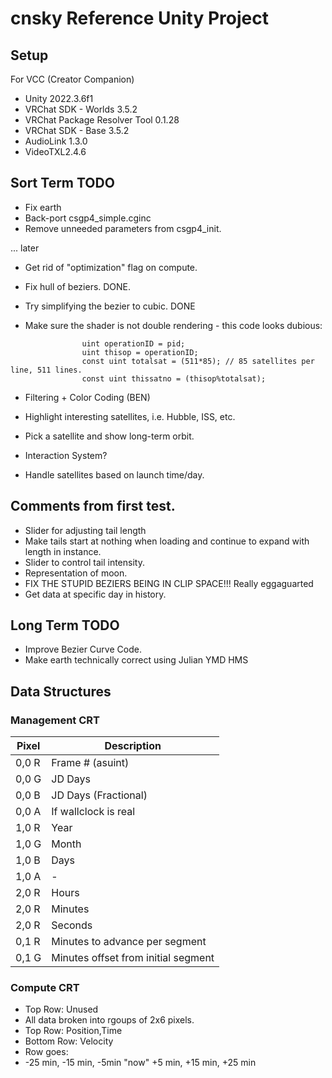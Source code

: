 # cnsky Reference Unity Project

## Setup

For VCC (Creator Companion)
 * Unity 2022.3.6f1
 * VRChat SDK - Worlds 3.5.2
 * VRChat Package Resolver Tool 0.1.28
 * VRChat SDK - Base 3.5.2
 * AudioLink 1.3.0
 * VideoTXL2.4.6

## Sort Term TODO
 * Fix earth
 * Back-port csgp4_simple.cginc
 * Remove unneeded parameters from csgp4_init.
 
... later


 * Get rid of "optimization" flag on compute.
 * Fix hull of beziers.   DONE.
 * Try simplifying the bezier to cubic. DONE

 * Make sure the shader is not double rendering - this code looks dubious:
```
				uint operationID = pid;
				uint thisop = operationID;
				const uint totalsat = (511*85); // 85 satellites per line, 511 lines.
				const uint thissatno = (thisop%totalsat); 
```
 * Filtering + Color Coding (BEN)
  * Highlight interesting satellites, i.e. Hubble, ISS, etc.
 * Pick a satellite and show long-term orbit.
 * Interaction System?


 * Handle satellites based on launch time/day.


## Comments from first test.
 * Slider for adjusting tail length
 * Make tails start at nothing when loading and continue to expand with length in instance.
 * Slider to control tail intensity.
 * Representation of moon.
 * FIX THE STUPID BEZIERS BEING IN CLIP SPACE!!! Really eggaguarted 
 * Get data at specific day in history.


## Long Term TODO
 * Improve Bezier Curve Code.
 * Make earth technically correct using Julian YMD HMS
 
## Data Structures


### Management CRT

| Pixel | Description |
| --- | --- |
| 0,0 R |  Frame # (asuint)  |
| 0,0 G | JD Days |
| 0,0 B | JD Days (Fractional) |
| 0,0 A | If wallclock is real |
| 1,0 R | Year |
| 1,0 G | Month |
| 1,0 B | Days |
| 1,0 A | - |
| 2,0 R | Hours |
| 2,0 R | Minutes |
| 2,0 R | Seconds |
| 0,1 R | Minutes to advance per segment |
| 0,1 G | Minutes offset from initial segment |

### Compute CRT

 * Top Row: Unused
 * All data broken into rgoups of 2x6 pixels.
 * Top Row: Position,Time
 * Bottom Row: Velocity
 * Row goes:
 * -25 min, -15 min, -5min "now" +5 min, +15 min, +25 min
 
 
 
 
 